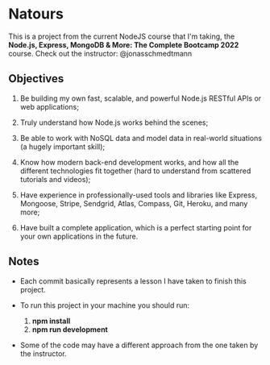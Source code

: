# Natours 
This is a project from the current NodeJS course that I'm taking, the **Node.js, Express, MongoDB & More: The Complete Bootcamp 2022** course.
Check out the instructor: @jonasschmedtmann 

## Objectives
1. Be building my own fast, scalable, and powerful Node.js RESTful APIs or web applications;

2. Truly understand how Node.js works behind the scenes;

3. Be able to work with NoSQL data and model data in real-world situations (a hugely important skill);

4. Know how modern back-end development works, and how all the different technologies fit together (hard to understand from scattered tutorials and videos);

5. Have experience in professionally-used tools and libraries like Express, Mongoose, Stripe, Sendgrid, Atlas, Compass, Git, Heroku, and many more;

6. Have built a complete application, which is a perfect starting point for your own applications in the future.

## Notes
- Each commit basically represents a lesson I have taken to finish this project.
- To run this project in your machine you should run: 
    1. **npm install**
    2. **npm run development**

- Some of the code may have a different approach from the one taken by the instructor.



